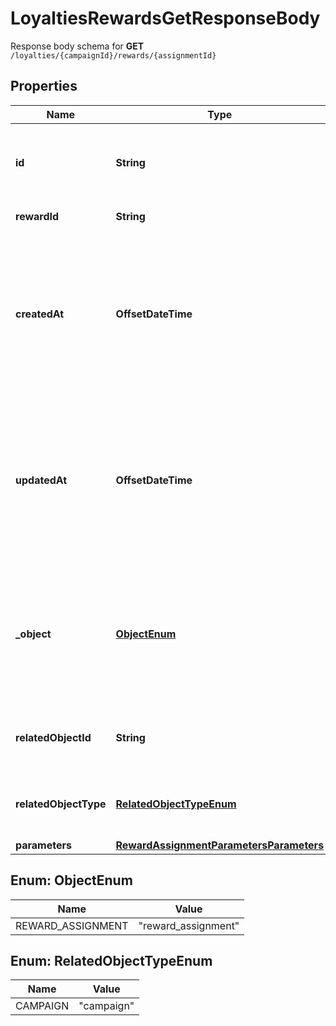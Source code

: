 

# LoyaltiesRewardsGetResponseBody

Response body schema for **GET** `/loyalties/{campaignId}/rewards/{assignmentId}`

## Properties

| Name | Type | Description |
|------------ | ------------- | ------------- |
|**id** | **String** | Unique reward assignment ID, assigned by Voucherify. |
|**rewardId** | **String** | Associated reward ID. |
|**createdAt** | **OffsetDateTime** | Timestamp representing the date and time when the reward assignment was created. The value is shown in the ISO 8601 format. |
|**updatedAt** | **OffsetDateTime** | Timestamp representing the date and time when the reward assignment was updated. The value is shown in the ISO 8601 format. |
|**_object** | [**ObjectEnum**](#ObjectEnum) | The type of the object represented by the JSON. This object stores information about the reward assignment. |
|**relatedObjectId** | **String** | Related object ID to which the reward was assigned. |
|**relatedObjectType** | [**RelatedObjectTypeEnum**](#RelatedObjectTypeEnum) | Related object type to which the reward was assigned. |
|**parameters** | [**RewardAssignmentParametersParameters**](RewardAssignmentParametersParameters.md) |  |



## Enum: ObjectEnum

| Name | Value |
|---- | -----|
| REWARD_ASSIGNMENT | &quot;reward_assignment&quot; |



## Enum: RelatedObjectTypeEnum

| Name | Value |
|---- | -----|
| CAMPAIGN | &quot;campaign&quot; |



